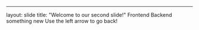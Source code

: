 ---
layout: slide
title: "Welcome to our second slide!"
Frontend Backend 
something new
Use the left arrow to go back!
